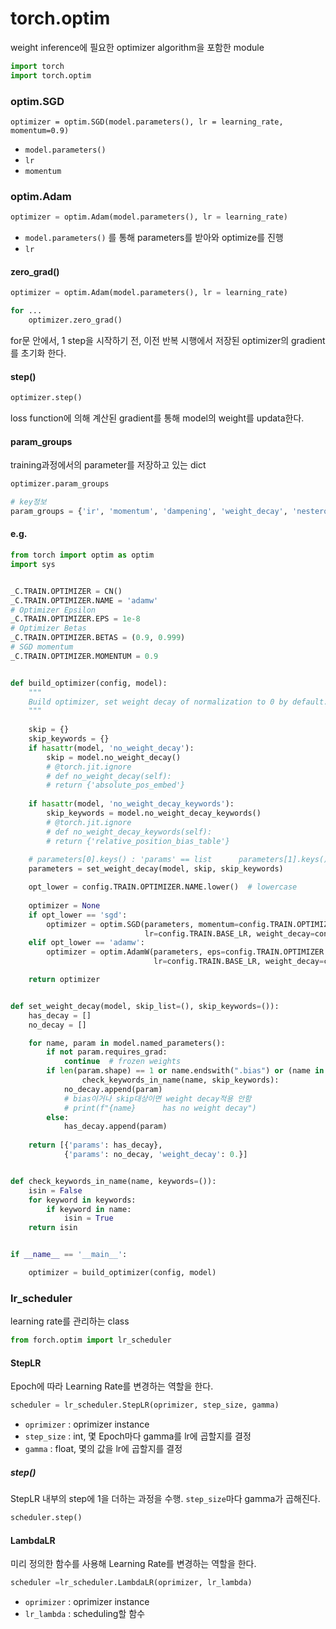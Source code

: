 # torch.optim

weight inference에 필요한 optimizer algorithm을 포함한 module

```python
import torch
import torch.optim
```



### optim.SGD

```
optimizer = optim.SGD(model.parameters(), lr = learning_rate, momentum=0.9)
```

- `model.parameters()`
- `lr`
- `momentum`



### optim.Adam

```python
optimizer = optim.Adam(model.parameters(), lr = learning_rate)
```

- `model.parameters()` 를 통해 parameters를 받아와 optimize를 진행
- `lr`



#### zero_grad()

```python
optimizer = optim.Adam(model.parameters(), lr = learning_rate)

for ...
	optimizer.zero_grad()
```

for문 안에서, 1 step을 시작하기 전, 이전 반복 시행에서 저장된 optimizer의 gradient를 초기화 한다.



#### step()

```python
optimizer.step()
```

loss function에 의해 계산된 gradient를 통해 model의 weight를 updata한다.



#### param_groups

training과정에서의 parameter를 저장하고 있는 dict

```python
optimizer.param_groups
```

```python
# key정보
param_groups = {'ir', 'momentum', 'dampening', 'weight_decay', 'nesterov', 'params'}
```



#### e.g.

```python
from torch import optim as optim
import sys


_C.TRAIN.OPTIMIZER = CN()
_C.TRAIN.OPTIMIZER.NAME = 'adamw'
# Optimizer Epsilon
_C.TRAIN.OPTIMIZER.EPS = 1e-8
# Optimizer Betas
_C.TRAIN.OPTIMIZER.BETAS = (0.9, 0.999)
# SGD momentum
_C.TRAIN.OPTIMIZER.MOMENTUM = 0.9


def build_optimizer(config, model):
    """
    Build optimizer, set weight decay of normalization to 0 by default.
    """
    
    skip = {}
    skip_keywords = {}
    if hasattr(model, 'no_weight_decay'):
        skip = model.no_weight_decay()    
        # @torch.jit.ignore
        # def no_weight_decay(self):
        # return {'absolute_pos_embed'}    
        
    if hasattr(model, 'no_weight_decay_keywords'):
        skip_keywords = model.no_weight_decay_keywords()
        # @torch.jit.ignore
        # def no_weight_decay_keywords(self):
        # return {'relative_position_bias_table'}
    
    # parameters[0].keys() : 'params' == list      parameters[1].keys() : 'params' == list, 'weight_decay' == float
    parameters = set_weight_decay(model, skip, skip_keywords)

    opt_lower = config.TRAIN.OPTIMIZER.NAME.lower()  # lowercase
    
    optimizer = None
    if opt_lower == 'sgd':
        optimizer = optim.SGD(parameters, momentum=config.TRAIN.OPTIMIZER.MOMENTUM, nesterov=True,
                              lr=config.TRAIN.BASE_LR, weight_decay=config.TRAIN.WEIGHT_DECAY)
    elif opt_lower == 'adamw':
        optimizer = optim.AdamW(parameters, eps=config.TRAIN.OPTIMIZER.EPS, betas=config.TRAIN.OPTIMIZER.BETAS,
                                lr=config.TRAIN.BASE_LR, weight_decay=config.TRAIN.WEIGHT_DECAY)

    return optimizer


def set_weight_decay(model, skip_list=(), skip_keywords=()):
    has_decay = []
    no_decay = []

    for name, param in model.named_parameters():
        if not param.requires_grad:
            continue  # frozen weights
        if len(param.shape) == 1 or name.endswith(".bias") or (name in skip_list) or \
                check_keywords_in_name(name, skip_keywords):
            no_decay.append(param)
            # bias이거나 skip대상이면 weight decay적용 안함
            # print(f"{name}      has no weight decay")
        else:
            has_decay.append(param)
            
    return [{'params': has_decay},
            {'params': no_decay, 'weight_decay': 0.}]


def check_keywords_in_name(name, keywords=()):
    isin = False
    for keyword in keywords:
        if keyword in name:
            isin = True
    return isin


if __name__ == '__main__':

	optimizer = build_optimizer(config, model)
```







### lr_scheduler

learning rate를 관리하는 class

```python
from forch.optim import lr_scheduler
```



#### StepLR

Epoch에 따라 Learning Rate를 변경하는 역할을 한다.

```python
scheduler = lr_scheduler.StepLR(oprimizer, step_size, gamma)
```

- `oprimizer` : oprimizer instance
- `step_size` : int, 몇 Epoch마다 gamma를 lr에 곱할지를 결정
- `gamma` : float, 몇의 값을 lr에 곱할지를 결정



##### step()

StepLR 내부의 step에 1을 더하는 과정을 수행. `step_size`마다 gamma가 곱해진다.

```python
scheduler.step()
```



#### LambdaLR

미리 정의한 함수를 사용해 Learning Rate를 변경하는 역할을 한다.

```python
scheduler =lr_scheduler.LambdaLR(oprimizer, lr_lambda)
```

- `oprimizer` : oprimizer instance
- `lr_lambda` : scheduling할 함수
